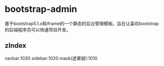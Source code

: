 # bootstrap-admin

基于bootstrap5.1.x和iframe的一个静态的后台管理模板。旨在让喜欢bootstrap的后端程序员可以快速项目开发。


## zIndex

navbar:1030
sidebar:1020
mask(遮罩层):1010

